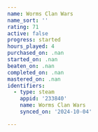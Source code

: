 ```yaml
---
name: Worms Clan Wars
name_sort: ''
rating: 71
active: false
progress: started
hours_played: 4
purchased_on: .nan
started_on: .nan
beaten_on: .nan
completed_on: .nan
mastered_on: .nan
identifiers:
  - type: steam
    appid: '233840'
    name: Worms Clan Wars
    synced_on: '2024-10-04'

---
```

